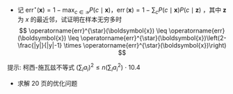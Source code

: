 - 记 $\operatorname{err}^{\star}(\boldsymbol{x})=1-\max _{c \in \mathcal{Y}} P(c \mid \boldsymbol{x}) ， \operatorname{err}(\boldsymbol{x})=1-\sum_c P(c \mid \boldsymbol{x}) P(c \mid \mathbf{z})$ ，其中 $\mathbf{z}$为 $x$ 的最近邻，试证明在样本无穷多时
$$
\operatorname{err}^{\star}(\boldsymbol{x}) \leq \operatorname{err}(\boldsymbol{x}) \leq \operatorname{err}^{\star}(\boldsymbol{x})\left(2-\frac{|y|}{|y|-1} \times \operatorname{err}^{\star}(\boldsymbol{x})\right)
$$

提示: 柯西-施瓦兹不等式 $\left(\sum_i a_i\right)^2 \leq n\left(\sum_i a_i^2\right)$
$\cdot$ 10.4
- 求解 20 页的优化问题